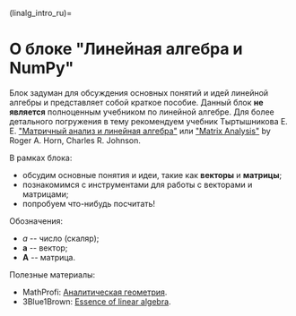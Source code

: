 (linalg_intro_ru)=

# О блоке "Линейная алгебра и NumPy"

Блок задуман для обсуждения основных понятий и идей линейной алгебры и представляет собой краткое пособие. Данный блок **не является** полноценным учебником по линейной алгебре. Для более детального погружения в тему рекомендуем учебник Тыртышникова Е. Е. ["Матричный анализ и линейная алгебра"](https://www.inm.ras.ru/wp-content/uploads/library/Monographies/all.pdf) или ["Matrix Analysis"](http://www.cse.zju.edu.cn/eclass/attachments/2015-10/01-1446086008-145421.pdf) by Roger A. Horn, Charles R. Johnson.

В рамках блока:

- обсудим основные понятия и идеи, такие как **векторы** и **матрицы**;
- познакомимся с инструментами для работы с векторами и матрицами;
- попробуем что-нибудь посчитать!

Обозначения:

- $a$ -- число (скаляр);
- $\mathbf{a}$ -- вектор;
- $\mathbf{A}$ -- матрица.

Полезные материалы:

- MathProfi: [Аналитическая геометрия](http://mathprofi.ru/vektory_dlya_chainikov.html).
- 3Blue1Brown: [Essence of linear algebra](https://youtube.com/playlist?list=PLZHQObOWTQDPD3MizzM2xVFitgF8hE_ab).
